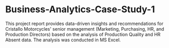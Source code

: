 # Business-Analytics-Case-Study-1
This project report provides data-driven insights and recommendations for Cristallo Motorcycles' senior management (Marketing, Purchasing, HR, and Production Directors) based on the analysis of Production Quality and HR Absent data. The analysis was conducted in MS Excel.
